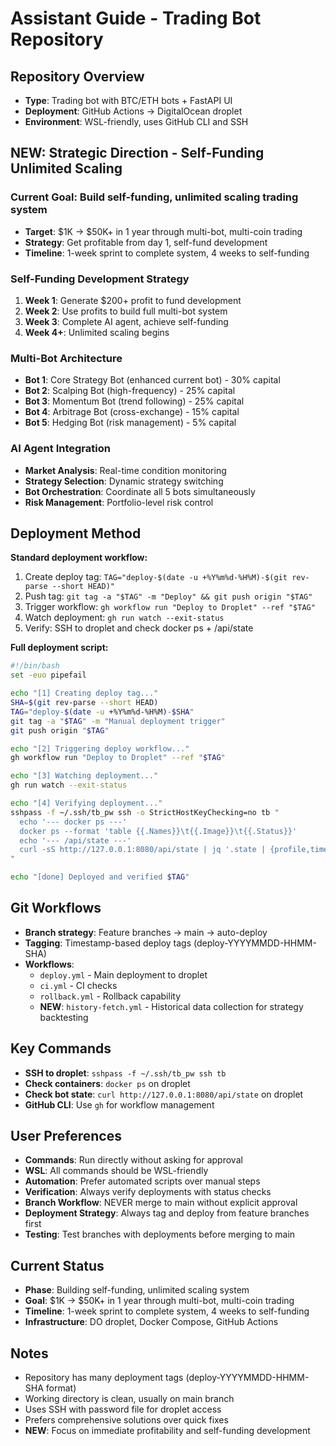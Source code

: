 # Assistant Guide - Trading Bot Repository

## Repository Overview
- **Type**: Trading bot with BTC/ETH bots + FastAPI UI
- **Deployment**: GitHub Actions → DigitalOcean droplet
- **Environment**: WSL-friendly, uses GitHub CLI and SSH

## **NEW: Strategic Direction - Self-Funding Unlimited Scaling**

### **Current Goal**: Build self-funding, unlimited scaling trading system
- **Target**: $1K → $50K+ in 1 year through multi-bot, multi-coin trading
- **Strategy**: Get profitable from day 1, self-fund development
- **Timeline**: 1-week sprint to complete system, 4 weeks to self-funding

### **Self-Funding Development Strategy**
1. **Week 1**: Generate $200+ profit to fund development
2. **Week 2**: Use profits to build full multi-bot system  
3. **Week 3**: Complete AI agent, achieve self-funding
4. **Week 4+**: Unlimited scaling begins

### **Multi-Bot Architecture**
- **Bot 1**: Core Strategy Bot (enhanced current bot) - 30% capital
- **Bot 2**: Scalping Bot (high-frequency) - 25% capital
- **Bot 3**: Momentum Bot (trend following) - 25% capital
- **Bot 4**: Arbitrage Bot (cross-exchange) - 15% capital
- **Bot 5**: Hedging Bot (risk management) - 5% capital

### **AI Agent Integration**
- **Market Analysis**: Real-time condition monitoring
- **Strategy Selection**: Dynamic strategy switching
- **Bot Orchestration**: Coordinate all 5 bots simultaneously
- **Risk Management**: Portfolio-level risk control

## Deployment Method
**Standard deployment workflow:**
1. Create deploy tag: `TAG="deploy-$(date -u +%Y%m%d-%H%M)-$(git rev-parse --short HEAD)"`
2. Push tag: `git tag -a "$TAG" -m "Deploy" && git push origin "$TAG"`
3. Trigger workflow: `gh workflow run "Deploy to Droplet" --ref "$TAG"`
4. Watch deployment: `gh run watch --exit-status`
5. Verify: SSH to droplet and check docker ps + /api/state

**Full deployment script:**
```bash
#!/bin/bash
set -euo pipefail

echo "[1] Creating deploy tag..."
SHA=$(git rev-parse --short HEAD)
TAG="deploy-$(date -u +%Y%m%d-%H%M)-$SHA"
git tag -a "$TAG" -m "Manual deployment trigger"
git push origin "$TAG"

echo "[2] Triggering deploy workflow..."
gh workflow run "Deploy to Droplet" --ref "$TAG"

echo "[3] Watching deployment..."
gh run watch --exit-status

echo "[4] Verifying deployment..."
sshpass -f ~/.ssh/tb_pw ssh -o StrictHostKeyChecking=no tb "
  echo '--- docker ps ---'
  docker ps --format 'table {{.Names}}\t{{.Image}}\t{{.Status}}'
  echo '--- /api/state ---'
  curl -sS http://127.0.0.1:8080/api/state | jq '.state | {profile,timeframe,last_action,last_signal,cash_usd,stash_coin_units,equity_usd,skip_reason}' || true
"

echo "[done] Deployed and verified $TAG"
```

## Git Workflows
- **Branch strategy**: Feature branches → main → auto-deploy
- **Tagging**: Timestamp-based deploy tags (deploy-YYYYMMDD-HHMM-SHA)
- **Workflows**:
  - `deploy.yml` - Main deployment to droplet
  - `ci.yml` - CI checks
  - `rollback.yml` - Rollback capability
  - **NEW**: `history-fetch.yml` - Historical data collection for strategy backtesting

## Key Commands
- **SSH to droplet**: `sshpass -f ~/.ssh/tb_pw ssh tb`
- **Check containers**: `docker ps` on droplet
- **Check bot state**: `curl http://127.0.0.1:8080/api/state` on droplet
- **GitHub CLI**: Use `gh` for workflow management

## User Preferences
- **Commands**: Run directly without asking for approval
- **WSL**: All commands should be WSL-friendly
- **Automation**: Prefer automated scripts over manual steps
- **Verification**: Always verify deployments with status checks
- **Branch Workflow**: NEVER merge to main without explicit approval
- **Deployment Strategy**: Always tag and deploy from feature branches first
- **Testing**: Test branches with deployments before merging to main

## Current Status
- **Phase**: Building self-funding, unlimited scaling system
- **Goal**: $1K → $50K+ in 1 year through multi-bot, multi-coin trading
- **Timeline**: 1-week sprint to complete system, 4 weeks to self-funding
- **Infrastructure**: DO droplet, Docker Compose, GitHub Actions

## Notes
- Repository has many deployment tags (deploy-YYYYMMDD-HHMM-SHA format)
- Working directory is clean, usually on main branch
- Uses SSH with password file for droplet access
- Prefers comprehensive solutions over quick fixes
- **NEW**: Focus on immediate profitability and self-funding development

